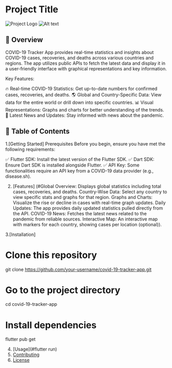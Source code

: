 # Project Title

![Project Logo](https://drive.google.com/file/d/1tpdSb6oe5VvdKuXCxTDkZxW_vp9IycpD/view?usp=sharing)
![Alt text](((https://drive.google.com/file/d/1tpdSb6oe5VvdKuXCxTDkZxW_vp9IycpD/view?usp=sharing))?raw=true "Title")
## 📖 Overview
COVID-19 Tracker App provides real-time statistics and insights about COVID-19 cases, recoveries, and deaths across various countries and regions. The app utilizes public APIs to fetch the latest data and display it in a user-friendly interface with graphical representations and key information.

Key Features:

🔥 Real-time COVID-19 Statistics: Get up-to-date numbers for confirmed cases, recoveries, and deaths.
🌎 Global and Country-Specific Data: View data for the entire world or drill down into specific countries.
📊 Visual Representations: Graphs and charts for better understanding of the trends.
📰 Latest News and Updates: Stay informed with news about the pandemic.

## 📂 Table of Contents

1.[Getting Started]
Prerequisites
Before you begin, ensure you have met the following requirements:

✅ Flutter SDK: Install the latest version of the Flutter SDK.
✅ Dart SDK: Ensure Dart SDK is installed alongside Flutter.
✅ API Key: Some functionalities require an API key from a COVID-19 data provider (e.g., disease.sh).

2. [Features]
(#Global Overview: Displays global statistics including total cases, recoveries, and deaths.
Country-Wise Data: Select any country to view specific stats and graphs for that region.
Graphs and Charts: Visualize the rise or decline in cases with real-time graph updates.
Daily Updates: The app provides daily updated statistics pulled directly from the API.
COVID-19 News: Fetches the latest news related to the pandemic from reliable sources.
Interactive Map: An interactive map with markers for each country, showing cases per location (optional)).

3.[Installation]
# Clone this repository
git clone https://github.com/your-username/covid-19-tracker-app.git
# Go to the project directory
cd covid-19-tracker-app
# Install dependencies
flutter pub get

4. [Usage](#flutter run) 
5. [Contributing](#contributing)
6. [License](#license)
